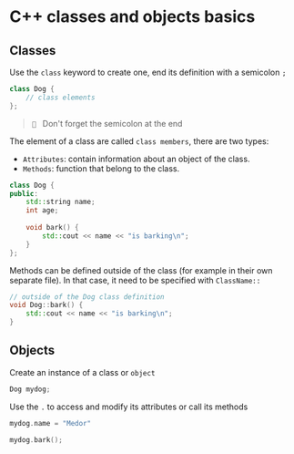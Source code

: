 # C++ classes and objects basics

## Classes

Use the `class` keyword to create one, end its definition with a semicolon `;`

```cpp
class Dog {
    // class elements
};
```
> ` ` Don't forget the semicolon at the end 

The element of a class are called `class members`, there are two types:

- `Attributes`: contain information about an object of the class.
- `Methods`: function that belong to the class.

```cpp
class Dog {
public:
    std::string name;
    int age;
    
    void bark() {
        std::cout << name << "is barking\n";
    }
};
```
Methods can be defined outside of the class (for example in their own separate file).
In that case, it need to be specified with `ClassName::`

```cpp
// outside of the Dog class definition
void Dog::bark() {
    std::cout << name << "is barking\n";
}
```

## Objects

Create an instance of a class or `object` 

```cpp
Dog mydog;
```

Use the `.` to access and modify its attributes or call its methods

```cpp
mydog.name = "Medor"

mydog.bark();
```
